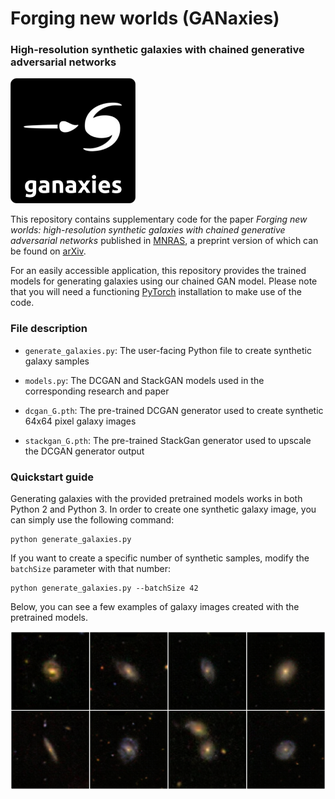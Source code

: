 # Forging new worlds (GANaxies)
### High-resolution synthetic galaxies with chained generative adversarial networks

<img src="/images/logo.png" alt="logo" width="200px"/>

This repository contains supplementary code for the paper _Forging new worlds: high-resolution synthetic galaxies with chained generative adversarial networks_ published in [MNRAS](https://doi.org/10.1093/mnras/stz602), a preprint version of which can be found on [arXiv](https://arxiv.org/abs/1811.03081).

For an easily accessible application, this repository provides the trained models for generating galaxies using our chained GAN model. Please note that you will need a functioning [PyTorch](https://pytorch.org/) installation to make use of the code.

### File description

* `generate_galaxies.py`: The user-facing Python file to create synthetic galaxy samples

* `models.py`: The DCGAN and StackGAN models used in the corresponding research and paper

* `dcgan_G.pth`: The pre-trained DCGAN generator used to create synthetic 64x64 pixel galaxy images

* `stackgan_G.pth`: The pre-trained StackGan generator used to upscale the DCGAN generator output

### Quickstart guide

Generating galaxies with the provided pretrained models works in both Python 2 and Python 3. In order to create one synthetic galaxy image, you can simply use the following command:

```shell
python generate_galaxies.py
```

If you want to create a specific number of synthetic samples, modify the `batchSize` parameter with that number:

```shell
python generate_galaxies.py --batchSize 42
```

Below, you can see a few examples of galaxy images created with the pretrained models.

<img src="/images/examples.png" alt="examples" width="600px"/>
